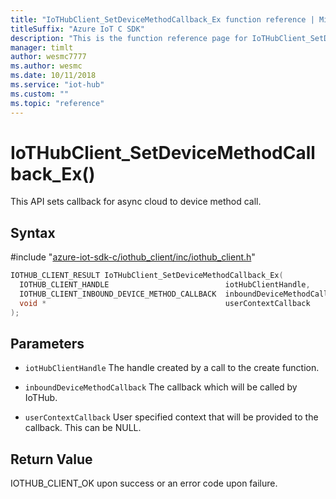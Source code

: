 ```yaml
---                             
title: "IoTHubClient_SetDeviceMethodCallback_Ex function reference | Microsoft Docs" 
titleSuffix: "Azure IoT C SDK"            
description: "This is the function reference page for IoTHubClient_SetDeviceMethodCallback_Ex() in the Azure IoT C SDK. This SDK is used with the Azure IoT Hub and Azure IoT Hub Device Provisioning Service"            
manager: timlt                 
author: wesmc7777              
ms.author: wesmc               
ms.date: 10/11/2018                    
ms.service: "iot-hub"             
ms.custom: ""                
ms.topic: "reference"        
---                            
```


# IoTHubClient_SetDeviceMethodCallback_Ex()

This API sets callback for async cloud to device method call.

## Syntax

\#include "[azure-iot-sdk-c/iothub_client/inc/iothub_client.h](../iothub-client-h.md)"  
```C
IOTHUB_CLIENT_RESULT IoTHubClient_SetDeviceMethodCallback_Ex(
  IOTHUB_CLIENT_HANDLE                          iotHubClientHandle,
  IOTHUB_CLIENT_INBOUND_DEVICE_METHOD_CALLBACK  inboundDeviceMethodCallback,
  void *                                        userContextCallback
);
```

## Parameters
* `iotHubClientHandle` The handle created by a call to the create function. 

* `inboundDeviceMethodCallback` The callback which will be called by IoTHub. 

* `userContextCallback` User specified context that will be provided to the callback. This can be NULL.

## Return Value
IOTHUB_CLIENT_OK upon success or an error code upon failure.

